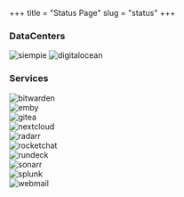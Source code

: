 +++
title = "Status Page"
slug = "status"
+++

### DataCenters
![siempie](https://healthchecks.io/badge/cca9660e-47ef-4ecd-8a91-98e26d/q66CzAU5/siempie.svg)
![digitalocean](https://healthchecks.io/badge/cca9660e-47ef-4ecd-8a91-98e26d/sC218-xu/digitalocean.svg)

### Services
![bitwarden](https://healthchecks.io/badge/cca9660e-47ef-4ecd-8a91-98e26d/qjCXeJe9/bitwarden.svg)  
![emby](https://healthchecks.io/badge/cca9660e-47ef-4ecd-8a91-98e26d/3TMq_DGb/emby.svg)  
![gitea](https://healthchecks.io/badge/cca9660e-47ef-4ecd-8a91-98e26d/5sve7_TT/gitea.svg)  
![nextcloud](https://healthchecks.io/badge/cca9660e-47ef-4ecd-8a91-98e26d/4AjeAUOG/nextcloud.svg)  
![radarr](https://healthchecks.io/badge/cca9660e-47ef-4ecd-8a91-98e26d/nKgbm5hj/radarr.svg)  
![rocketchat](https://healthchecks.io/badge/cca9660e-47ef-4ecd-8a91-98e26d/dNplgToZ/rocketchat.svg)  
![rundeck](https://healthchecks.io/badge/cca9660e-47ef-4ecd-8a91-98e26d/Z7PF5fye/rundeck.svg)  
![sonarr](https://healthchecks.io/badge/cca9660e-47ef-4ecd-8a91-98e26d/hzZfZsuP/sonarr.svg)  
![splunk](https://healthchecks.io/badge/cca9660e-47ef-4ecd-8a91-98e26d/TwhsgsQ6/splunk.svg)  
![webmail](https://healthchecks.io/badge/cca9660e-47ef-4ecd-8a91-98e26d/4S0Yt9L2/webmail.svg)  
